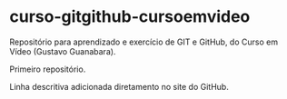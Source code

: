 # curso-gitgithub-cursoemvideo
 Repositório para aprendizado e exercício de GIT e GitHub, do Curso em Vídeo (Gustavo Guanabara).

 Primeiro repositório.

Linha descritiva adicionada diretamento no site do GitHub.
